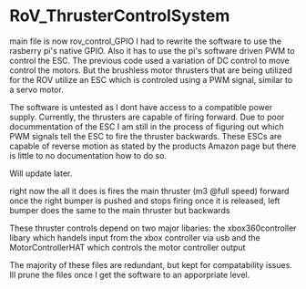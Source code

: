 # RoV_ThrusterControlSystem

main file is now rov_control_GPIO
I had to rewrite the software to use the rasberry pi's native GPIO. Also it has to use the pi's software driven PWM to control the ESC.
The previous code used a variation of DC control to move control the motors. But the brushless motor thrusters that are being utilized for the ROV utilize an ESC which is controled using a PWM signal, similar to a servo motor.

The software is untested as I dont have access to a compatible power supply. Currently, the thrusters are capable of firing forward. Due to poor docummentation of the ESC I am still in the process of figuring out which PWM signals tell the ESC to fire the thruster backwards. These ESCs are capable of reverse motion as stated by the products Amazon page but there is little to no documentation how to do so.

Will update later.

right now the all it does is fires the main thruster (m3 @full speed) forward once the right bumper is pushed and stops firing once it is released,
left bumper does the same to the main thruster but backwards

These thruster controls depend on two major libaries: the xbox360controller libary which handels input from the xbox controller via usb and the MotorControllerHAT which controls the motor controller output

The majority of these files are redundant, but kept for compatability issues. Ill prune the files once I get the software to an apporpriate level.
